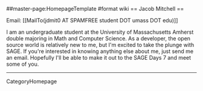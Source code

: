 ##master-page:HomepageTemplate
#format wiki
== Jacob Mitchell ==

Email: [[MailTo(jdmit0 AT SPAMFREE student DOT umass DOT edu)]]

I am an undergraduate student at the University of Massachusetts Amherst double majoring in Math and Computer Science.  As a developer, the open source world is relatively new to me, but I'm excited to take the plunge with SAGE.  If you're interested in knowing anything else about me, just send me an email.  Hopefully I'll be able to make it out to the SAGE Days 7 and meet some of you.

----
CategoryHomepage
